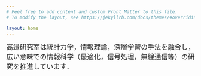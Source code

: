 ```yaml
---
# Feel free to add content and custom Front Matter to this file.
# To modify the layout, see https://jekyllrb.com/docs/themes/#overriding-theme-defaults

layout: home
---
```

<font size="4">
高邉研究室は統計力学，情報理論，深層学習の手法を融合し，広い意味での情報科学（最適化，信号処理，無線通信等）の研究を推進しています．
</font>
